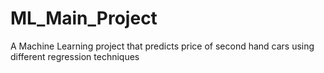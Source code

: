 # ML_Main_Project
A Machine Learning project that predicts price of second hand cars using different regression techniques
